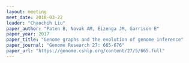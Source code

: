 ```yaml
---
layout: meeting
meet_date: 2018-03-22
leader: "Chaochih Liu"
paper_author: "Paten B, Novak AM, Eizenga JM, Garrison E"
paper_year: 2017
paper_title: "Genome graphs and the evolution of genome inference"
paper_journal: "Genome Research 27: 665-676"
paper_url: "https://genome.cshlp.org/content/27/5/665.full"
---
```

